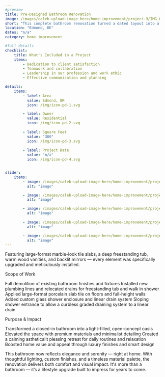 ```yaml
---
#preview
title: Pre-Designed Bathroom Renovation
image: /images/caleb-upload-image-here/home-improvement/project-9/IMG_0810.jpeg
short: "This complete bathroom renovation turned a dated layout into a sleek, modern retreat. Featuring an architects personal design for his home where every element was upgraded for elegance, durability, and comfort."
location: "Edmond, OK"
dates: "n/a"
category: home-improvement

#full details
checklist:
    title: What's Included in a Project
    items:
        - Dedication to client satisfaction
        - Teamwork and collabration
        - Leadership in our profession and work ethic
        - Effective communication and planning 

details:
    items:
        - label: Area
          value: Edmond, OK
          icon: /img/icon-pd-1.svg

        - label: Owner
          value: Residential
          icon: /img/icon-pd-2.svg
        
        - label: Square Feet
          value: "300"
          icon: /img/icon-pd-3.svg
        
        - label: Project Date
          value: "n/a"
          icon: /img/icon-pd-4.svg


slider: 
    items:
        - image: /images/caleb-upload-image-here/home-improvement/project-9/IMG_7137.jpeg
          alt: "image"

        - image: /images/caleb-upload-image-here/home-improvement/project-9/IMG_7136.jpeg
          alt: "image"

        - image: /images/caleb-upload-image-here/home-improvement/project-9/IMG_0810.jpeg
          alt: "image"
        
        - image: /images/caleb-upload-image-here/home-improvement/project-9/IMG_0808.jpeg
          alt: "image"

        - image: /images/caleb-upload-image-here/home-improvement/project-9/IMG_0807.jpeg
          alt: "image"
---
```


Featuring large-format marble-look tile slabs, a deep freestanding tub, warm wood vanities, and backlit mirrors — every element was specifically upgraded and meticulously installed.

Scope of Work

Full demolition of existing bathroom finishes and fixtures
Installed new plumbing lines and relocated drains for freestanding tub and walk in shower
Applied large-format porcelain slab tile on floors and full-height walls
Added custom glass shower enclosure and linear drain system
Sloping shower entrance to allow a curbless graded draining system to a linear drain

Purpose & Impact

Transformed a closed-in bathroom into a light-filled, open-concept oasis
Elevated the space with premium materials and minimalist detailing
Created a calming astheticallt pleasing retreat for daily routines and relaxation
Boosted home value and appeal through luxury finishes and smart design

This bathroom now reflects elegance and serenity — right at home. With thoughtful lighting, custom finishes, and a timeless material palette, the renovation delivers both comfort and visual impact. It's more than a bathroom — it’s a lifestyle upgrade built to impress for years to come.
